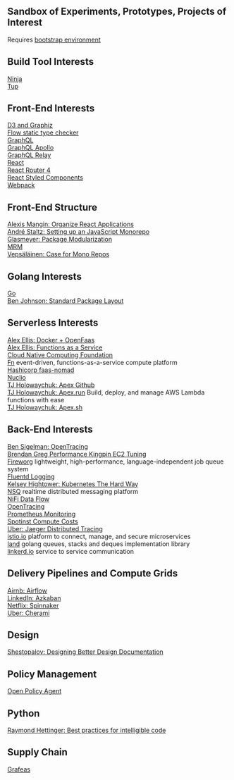 Sandbox of Experiments, Prototypes, Projects of Interest
---
Requires [bootstrap environment](https://github.com/138over/woo-bootstrap/blob/master/Makefile)  

Build Tool Interests
---
[Ninja](https://ninja-build.org)  
[Tup](http://gittup.org/tup/)   

Front-End Interests
---
[D3 and Graphiz](https://github.com/magjac/d3-graphviz)  
[Flow static type checker](https://flow.org)  
[GraphQL](http://graphql.org)  
[GraphQL Apollo](https://www.apollographql.com)   
[GraphQL Relay](https://facebook.github.io/relay/docs/en/introduction-to-relay.html)  
[React](https://reactjs.org)  
[React Router 4](https://reacttraining.com/react-router/)  
[React Styled Components](https://reacttraining.com/react-router/)  
[Webpack](https://developers.google.com/web/fundamentals/performance/webpack/)  

Front-End Structure
---
[Alexis Mangin: Organize React Applications](https://medium.com/@alexmngn/how-to-better-organize-your-react-applications-2fd3ea1920f1)  
[André Staltz: Setting up an JavaScript Monorepo](https://staltz.com/setting-up-a-javascript-monorepo.html)  
[Glasmeyer: Package Modularization](https://medium.com/@glasmeyer/thoughts-about-package-modularization-d9631f7a41f1)  
[MRM](https://www.npmjs.com/package/mrm)  
[Vepsäläinen: Case for Mono Repos](https://medium.com/netscape/the-case-for-monorepos-907c1361708a)  

Golang Interests
---
[Go](https://golang.org)  
[Ben Johnson: Standard Package Layout](https://medium.com/@benbjohnson/standard-package-layout-7cdbc8391fc1)   

Serverless Interests
---
[Alex Ellis: Docker + OpenFaas](https://www.youtube.com/watch?v=C3agSKv2s_w)  
[Alex Ellis: Functions as a Service](https://blog.alexellis.io/introducing-functions-as-a-service/)   
[Cloud Native Computing Foundation](https://www.cncf.io)  
[Fn](https://github.com/fnproject/fn) event-driven, functions-as-a-service compute platform   
[Hashicorp faas-nomad](https://github.com/hashicorp/faas-nomad)  
[Nuclio](https://github.com/nuclio/nuclio)  
[TJ Holowaychuk: Apex Github](https://github.com/apex/apex)   
[TJ Holowaychuk: Apex.run](http://apex.run) Build, deploy, and manage AWS Lambda functions with ease  
[TJ Holowaychuk: Apex.sh](https://apex.sh)   

Back-End Interests
---
[Ben Sigelman: OpenTracing](https://medium.com/opentracing/towards-turnkey-distributed-tracing-5f4297d1736)  
[Brendan Greg Performance Kingpin EC2 Tuning](http://www.brendangregg.com/blog/2017-12-31/reinvent-netflix-ec2-tuning.html)  
[Fireworg](https://github.com/fireworq/fireworq) lightweight, high-performance, language-independent job queue system  
[Fluentd Logging](https://www.fluentd.org)  
[Kelsey Hightower: Kubernetes The Hard Way](https://github.com/kelseyhightower/kubernetes-the-hard-way)  
[NSQ](http://nsq.io) realtime distributed messaging platform  
[NiFi Data Flow](https://nifi.apache.org/docs.html)  
[OpenTracing](http://opentracing.io)  
[Prometheus Monitoring](https://prometheus.io)  
[Spotinst Compute Costs](https://spotinst.com)  
[Uber: Jaeger Distributed Tracing](https://github.com/jaegertracing/jaeger)  
[istio.io](https://istio.io) platform to connect, manage, and secure microservices  
[land](https://github.com/oleiade/lane)  golang queues, stacks and deques implementation library  
[linkerd.io](https://linkerd.io)  service to service communication


Delivery Pipelines and Compute Grids
---
[Airnb: Airflow](https://github.com/apache/incubator-airflow)  
[LinkedIn: Azkaban](http://azkaban.github.io/azkaban/docs/latest/#overview)  
[Netflix: Spinnaker](https://www.spinnaker.io)  
[Uber: Cherami](https://eng.uber.com/cherami/)  

Design
---
[Shestopalov: Designing Better Design Documentation](https://medium.muz.li/design-docs-6bb34589f7a9)  


Policy Management   
---
[Open Policy Agent](http://www.openpolicyagent.org/docs/)   

Python
---
[Raymond Hettinger: Best practices for intelligible code](https://www.youtube.com/watch?v=wf-BqAjZb8M&feature=youtu.be&t=691)  

Supply Chain
---
[Grafeas](https://cloudplatform.googleblog.com/2017/10/introducing-grafeas-open-source-api-.html)  

